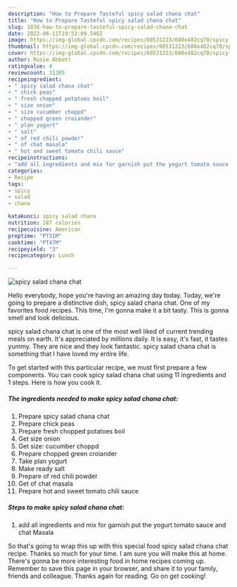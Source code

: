 ```yaml
---
description: "How to Prepare Tasteful spicy salad chana chat"
title: "How to Prepare Tasteful spicy salad chana chat"
slug: 1036-how-to-prepare-tasteful-spicy-salad-chana-chat
date: 2022-06-11T19:53:09.546Z
image: https://img-global.cpcdn.com/recipes/60531223/680x482cq70/spicy-salad-chana-chat-recipe-main-photo.jpg
thumbnail: https://img-global.cpcdn.com/recipes/60531223/680x482cq70/spicy-salad-chana-chat-recipe-main-photo.jpg
cover: https://img-global.cpcdn.com/recipes/60531223/680x482cq70/spicy-salad-chana-chat-recipe-main-photo.jpg
author: Rosie Abbott
ratingvalue: 4
reviewcount: 31305
recipeingredient:
- " spicy salad chana chat"
- " chick peas"
- " fresh chopped potatoes boil"
- " size onion"
- " size cucumber choppd"
- " chopped green croiander"
- " plan yogurt"
- " salt"
- " of red chili powder"
- " of chat masala"
- " hot and sweet tomato chili sauce"
recipeinstructions:
- "add all ingredients and mix for garnish put the yogurt tomato sauce and chat Masala"
categories:
- Recipe
tags:
- spicy
- salad
- chana

katakunci: spicy salad chana 
nutrition: 287 calories
recipecuisine: American
preptime: "PT31M"
cooktime: "PT47M"
recipeyield: "3"
recipecategory: Lunch

---
```



![spicy salad chana chat](https://img-global.cpcdn.com/recipes/60531223/680x482cq70/spicy-salad-chana-chat-recipe-main-photo.jpg)

Hello everybody, hope you're having an amazing day today. Today, we're going to prepare a distinctive dish, spicy salad chana chat. One of my favorites food recipes. This time, I'm gonna make it a bit tasty. This is gonna smell and look delicious.



spicy salad chana chat is one of the most well liked of current trending meals on earth. It's appreciated by millions daily. It is easy, it's fast, it tastes yummy. They are nice and they look fantastic. spicy salad chana chat is something that I have loved my entire life.


To get started with this particular recipe, we must first prepare a few components. You can cook spicy salad chana chat using 11 ingredients and 1 steps. Here is how you cook it.

<!--inarticleads1-->

##### The ingredients needed to make spicy salad chana chat:

1. Prepare  spicy salad chana chat
1. Prepare  chick peas
1. Prepare  fresh chopped potatoes boil
1. Get  size onion
1. Get  size: cucumber choppd
1. Prepare  chopped green croiander
1. Take  plan yogurt
1. Make ready  salt
1. Prepare  of red chili powder
1. Get  of chat masala
1. Prepare  hot and sweet tomato chili sauce




<!--inarticleads2-->

##### Steps to make spicy salad chana chat:

1. add all ingredients and mix for garnish put the yogurt tomato sauce and chat Masala




So that's going to wrap this up with this special food spicy salad chana chat recipe. Thanks so much for your time. I am sure you will make this at home. There's gonna be more interesting food in home recipes coming up. Remember to save this page in your browser, and share it to your family, friends and colleague. Thanks again for reading. Go on get cooking!
